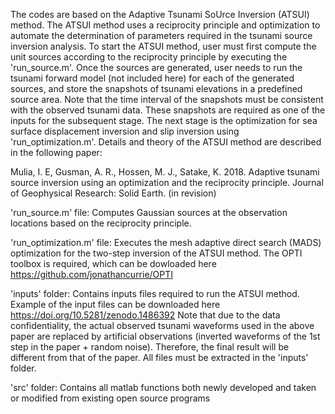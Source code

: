 The codes are based on the Adaptive Tsunami SoUrce Inversion (ATSUI) method. The ATSUI method uses a reciprocity principle and optimization to automate the determination of parameters required in the tsunami source inversion analysis. To start the ATSUI method, user must first compute the unit sources according to the reciprocity principle by executing the 'run_source.m'. Once the sources are generated, user needs to run the tsunami forward model (not included here) for each of the generated sources, and store the snapshots of tsunami elevations in a predefined source area. Note that the time interval of the snapshots must be consistent with the observed tsunami data. These snapshots are required as one of the inputs for the subsequent stage. The next stage is the optimization for 
sea surface displacement inversion and slip inversion using 'run_optimization.m'. Details and theory of the ATSUI 
method are described in the following paper:

Mulia, I. E, Gusman, A. R., Hossen, M. J., Satake, K. 2018. Adaptive tsunami source inversion using an optimization and the reciprocity principle. Journal of Geophysical Research: Solid Earth. (in revision)
   
'run_source.m' file: 
Computes Gaussian sources at the observation locations based on the reciprocity principle. 

'run_optimization.m' file: 
Executes the mesh adaptive direct search (MADS) optimization for the two-step inversion of the ATSUI method. The OPTI toolbox is required, which can be dowloaded here https://github.com/jonathancurrie/OPTI 

'inputs' folder:
Contains inputs files required to run the ATSUI method. Example of the input files can be downloaded here https://doi.org/10.5281/zenodo.1486392
Note that due to the data confidentiality, the actual observed tsunami waveforms used in the above paper are replaced by artificial observations (inverted waveforms of the 1st step in the paper + random noise). Therefore, the final result will be different from that of the paper. All files must be extracted in the 'inputs' folder.

'src' folder:
Contains all matlab functions both newly developed and taken or modified from existing open source programs
